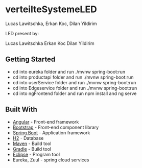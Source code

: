# verteilteSystemeLED
Lucas Lawitschka, Erkan Koc, Dilan Yildirim


LED present by:

Lucas Lawitschka
Erkan Koc
Dilan Yildirim

## Getting Started

* cd into eureka folder and run ./mvnw spring-boot:run
* cd into productapi folder and run ./mvnw spring-boot:run
* cd into userService folder and run ./mvnw spring-boot:run
* cd into Edgeservice folder and run ./mvnw spring-boot:run
* cd into ngFrontend folder and run npm install and ng serve

## Built With

* [Angular](https://angular.io/) - Front-end framework
* [Bootstrap](https://getbootstrap.com/) - Front-end component library
* [Spring Boot](https://projects.spring.io/spring-boot/) - Application framework
* [H2](http://h2database.com/html/main.html) - Database
* [Maven](https://maven.apache.org/) - Build tool
* [Gradle](https://gradle.org) - Build tool
* [Eclipse](https://www.eclipse.org) - Program tool 
* Eureka, Zuul -  spring cloud services

